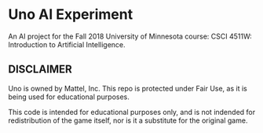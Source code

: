 # Uno AI Experiment
An AI project for the Fall 2018 University of Minnesota course: CSCI 4511W: Introduction to Artificial Intelligence.


## DISCLAIMER
Uno is owned by Mattel, Inc. This repo is protected under Fair Use, as it is being used for educational purposes.

This code is intended for educational purposes only, and is not indended for redistribution of the game itself, nor is it a substitute for the original game.
